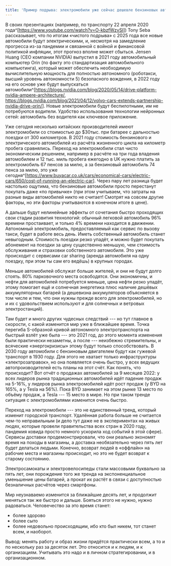 ```yaml
---
title: 'Пример подрыва: электромобили уже сейчас дешевле бензиновых автомобилей'
---
```


В своих презентациях (например, по транспорту 22 апреля 2020
года^[<https://www.youtube.com/watch?v=O-kbzfWzvSI>])
Tony Seba рассказывает, что по итогам «чистого подрыва» с 2025 года все
новые автомобили будут электрическими, и, несмотря на замедление
прогресса из-за пандемии и связанной с войной и финансовой политикой
инфляции, этот прогноз вполне может сбыться. Jensen Huang (CEO компании
NVIDIA) выпустил в 2021 году автомобильный компьютер Orin (по факту это
стандартизация автомобильного компьютинга), который может обеспечить
необходимую вычислительную мощность для полностью автономного
(роботакси, высший уровень автономности 5) безопасного вождения, в 2022
году на его основе уже будут выпускаться
автомобили^[<https://blogs.nvidia.com/blog/2020/05/14/drive-platform-nvidia-ampere-architecture/>,
<https://blogs.nvidia.com/blog/2021/04/12/volvo-cars-extends-partnership-nvidia-drive-orin/>].
Новые электромобили будут беспилотными, им не потребуются водители.
Удобство использования технологии нейронных сетей: автомобиль без
водителя как ключевое приложение.

Уже сегодня несколько китайских производителей имеют электромобили со
стоимостью до \$30тыс. при батарее с дальностью поездки от 300
километров. В 2021 году стоимость бензинового и электрического
автомобилей из расчёта жизненного цикла на километр пробега сравнялись.
Переход на электромобили стал чисто экономическим решением, например в
расчёте на три года владения автомобилем и 12 тыс. миль пробега ежегодно
в UK нужно платить за электромобиль 67 пенсов за милю, а за бензиновый
автомобиль 74 пенса за милю, это уже
сегодня^[<https://www.buyacar.co.uk/cars/economical-cars/electric-cars/650/cost-of-running-an-electric-car>].
Через пару лет разница будет настолько ощутима, что бензиновые
автомобили просто перестанут покупать даже «по привычке» (при этом
учитываем, что затраты на разные виды автомобилей никто не считает!
Смотрят на совсем другие факторы, но эти факторы учитываются в конечном
итоге в цене).

А дальше будут нелинейные эффекты от сочетания быстро проходящих свои
стадии развития технологий: обычный легковой автомобиль 96% времени
простаивает, и только 4% времени находится в движении. Автономный
электромобиль, предоставляемый как сервис по вызову такси, будет в
работе весь день. Иметь собственный автомобиль станет невыгодным.
Стоимость поездки резко упадёт, и можно будет покупать абонемент на
поездки за цену существенно меньшую, чем стоимость обслуживания и
страховки собственного автомобиля. Это уже происходит с сервисами car
sharing (аренда автомобиля на одну поездку, при этом ты сам его ведёшь)
в крупных городах.

Меньше автомобилей обслужат больше жителей, и они не будут долго стоять.
80% парковочного места освободятся. Они экономичны, и нефти для
автомобилей потребуется меньше, цена нефти резко упадёт, этому помогает
ещё и солнечная энергетика плюс наличие дешёвых аккумуляторных батарей
(а дешевизна аккумуляторов объясняется в том числе и тем, что они нужны
прежде всего для электромобилей, но и их с удовольствием используют и
для солнечных и ветровых электростанций).

Там будет и много других чудесных следствий --- но тут главное в
скорости, с какой изменится мир уже в ближайшее время. Точка перегиба
S-образной кривой автономного электротранспорта на быстрый взлёт уже
была --- это 2021 год, до этого момента изменения были практически
незаметны, а после --- неизбежно стремительны, и всяческие
«энергокризисы» этому будут только способствовать. В 2030 году
автомобили с бензиновым двигателем будут как гужевой транспорт в 1930
году. Для этого не хватает только инфраструктуры «электрозаправок», но
она появляется очень быстро, у всех ведущих автопроизводителей есть
планы на этот счёт. Как понять, что происходит? Вот отчёт о продажах
автомобилей за 9 месяцев 2022: у всех лидеров рынка традиционных
автомобилей идёт падение продаж на 5-16%, у лидеров рынка электромобилей
идёт рост продаж (у BYD на 165%, а у Tesla на 56%). Пока BYD занимает на
этом рынке 13 место по объёму продаж, а Tesla --- 15 место в мире. Но
при таком тренде ситуация с электромобилями изменится очень быстро.

Переход на электромобили --- это не единственный тренд, который изменит
городской транспорт. Удалённая работа больше не считается чем-то
неправильным (и дело тут даже не в экспериментах на живых людях, которые
провели правительства всех стран в 2020 году, пандемия ковида просто
немного ускорила ход событий в этой сфере). Сервисы доставки
продемонстрировали, что они реально экономят время на походы в магазины,
а доставка необязательно через пять лет будет делаться людьми. Конечно,
возврат людей в «оффлайн» на рабочие места и магазины происходит, но это
не будет возврат к старому состоянию.

Электросамокаты и электровелосипеды стали массовыми буквально за пять
лет, они порождение того же тренда на экспоненциальное уменьшение цены
батарей, а прокат их растёт в связи с доступностью безналичных расчётов
через смартфоны.

Мир неузнаваемо изменится за ближайшие десять лет, и продолжит меняться
так же быстро и дальше. Бояться этого не нужно, нужно радоваться.
Человечество за это время станет:

-   более здорово
-   более сыто
-   более недовольно происходящим, ибо кто был никем, тот станет всем, и
    наоборот.

Вывод: менять работу и образ жизни придётся практически всем, а то и по
нескольку раз за десяток лет. Это относится и к людям, и к организациям.
Учитывать это надо и в личном стратегировании, и в организационном.
